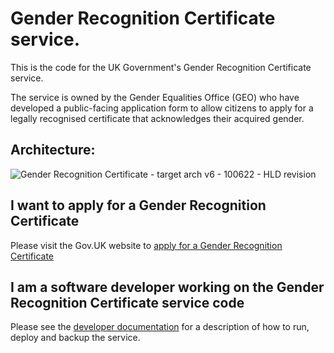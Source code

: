 
# Gender Recognition Certificate service.
This is the code for the UK Government's Gender Recognition Certificate service.

The service is owned by the Gender Equalities Office (GEO) who have developed a public-facing application form to allow citizens to apply for a legally recognised certificate that acknowledges their acquired gender.

## Architecture: 
![Gender Recognition Certificate - target arch v6 - 100622 - HLD revision](https://user-images.githubusercontent.com/4855328/173044363-9e698ffd-2a31-4841-8e8e-fb9a5a5e1723.png)

## I want to apply for a Gender Recognition Certificate
Please visit the Gov.UK website to [apply for a Gender Recognition Certificate](https://www.gov.uk/apply-gender-recognition-certificate)

## I am a software developer working on the Gender Recognition Certificate service code
Please see the [developer documentation](./documentation/README.md) for a description of how to run, deploy and backup the service.

